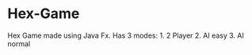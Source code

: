 # Hex-Game
Hex Game made using Java Fx.
Has 3 modes:
    1. 2 Player
    2. AI easy
    3. AI normal
